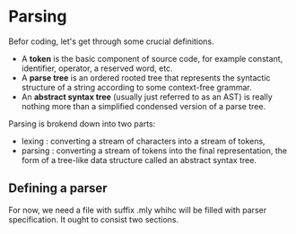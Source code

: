 # Parsing

Befor coding, let's get through some crucial definitions.

- A **token** is the basic component of source code, for example constant, identifier, operator, a reserved word, etc.
- A **parse tree** is an ordered rooted tree that represents the syntactic structure of a string according to some context-free grammar.
- An **abstract syntax tree** (usually just referred to as an AST) is really nothing more than a simplified condensed version of a parse tree.

Parsing is brokend down into two parts:

- lexing : converting a stream of characters into a stream of tokens,
- parsing : converting a stream of tokens into the final representation, the form of a tree-like data structure called an abstract syntax tree.


## Defining a parser

For now, we need a file with suffix .mly whihc will be filled with parser specification. It ought to consist two sections.

